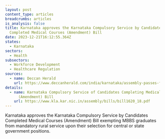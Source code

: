 ```yaml
---
layout: post
content_type: articles
breadcrumbs: articles
is_analysis: false
title: Karnataka approves the Karnataka Compulsory Service by Candidates
  Completed Medical Courses (Amendment) Bill
date: 2023-12-21T16:12:55.364Z
states:
  - Karnataka
sectors:
  - Health
subsectors:
  - Workforce Development
  - Healthcare Regulation
sources:
  - name: Deccan Herald
    url: https://www.deccanherald.com/india/karnataka/assembly-passes-five-bills-without-debate-amid-din-2806635
details:
  - name: Karnataka Compulsory Service of Candidates Completing Medical Courses
      (Amendment) Bill
    url: https://www.kla.kar.nic.in/assembly/bills/bill1620_18.pdf
---
```

Karnataka approves the Karnataka Compulsory Service by Candidates Completed Medical Courses (Amendment) Bill exempting MBBS graduates from mandatory rural service upon their selection for central or state government positions.